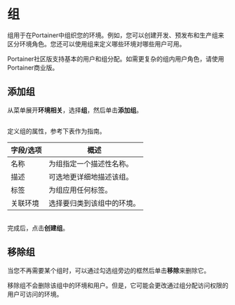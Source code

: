 # 组

组用于在Portainer中组织您的环境。例如，您可以创建开发、预发布和生产组来区分环境角色。您还可以使用组来定义哪些环境对哪些用户可用。

Portainer社区版支持基本的用户和组分配。如需更复杂的组内用户角色，请使用Portainer商业版。

## 添加组

从菜单展开**环境相关**，选择**组**，然后单击**添加组**。

<figure><img src="..//assets/2.20-environments-groups-add.gif" alt=""><figcaption></figcaption></figure>

定义组的属性，参考下表作为指南。

| 字段/选项            | 概述                                                |
| ------------------- | --------------------------------------------------- |
| 名称                | 为组指定一个描述性名称。                            |
| 描述                | 可选地更详细地描述该组。                            |
| 标签                | 为组应用任何标签。                                  |
| 关联环境            | 选择要归类到该组中的环境。                          |

<figure><img src="..//assets/2.20-environments-groups-add-details.png" alt=""><figcaption></figcaption></figure>

完成后，点击**创建组**。

## 移除组

当您不再需要某个组时，可以通过勾选组旁边的框然后单击**移除**来删除它。

移除组不会删除该组中的环境和用户。但是，它可能会更改通过组分配访问权限的用户可访问的环境。
